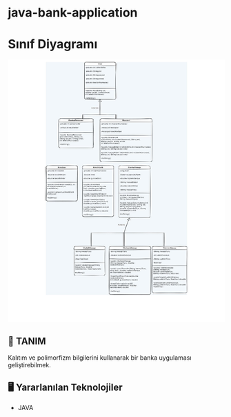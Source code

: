 # java-bank-application

# Sınıf Diyagramı
<img src="https://github.com/aslanburak/java-bank-application/blob/main/image/UML.jpg" width="850px" height="auto">

## 📌 TANIM
Kalıtım ve polimorfizm bilgilerini kullanarak bir banka uygulaması geliştirebilmek.


## 🖥️ Yararlanılan Teknolojiler
-   JAVA 
